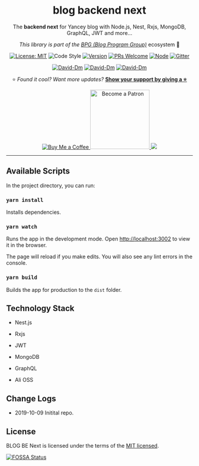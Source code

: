 <div align="center">

# blog backend next

The **backend next** for Yancey blog with Node.js, Nest, Rxjs, MongoDB, GraphQL, JWT and more...

_This library is part of the [BPG (Blog Program Group)](https://github.com/Yancey-Blog)_ ecosystem 📖

[![License: MIT](https://img.shields.io/badge/License-MIT-green.svg)](https://opensource.org/licenses/MIT)
![Code Style](https://camo.githubusercontent.com/c83b8df34339bd302b7fd3fbb631f99ba25f87f8/68747470733a2f2f696d672e736869656c64732e696f2f62616467652f636f64655f7374796c652d70726574746965722d6666363962342e737667)
[![Version](https://img.shields.io/badge/version-0.0.1-blue.svg)](https://github.com/YanceyOfficial/blog-be-next)
[![PRs Welcome](https://img.shields.io/badge/PRs-welcome-green.svg)](https://github.com/YanceyOfficial/blog-be-next/pulls)
[![Node](https://img.shields.io/badge/node-%3E%3D10.16.0-orange.svg)](https://nodejs.org/en/)
[![Gitter](https://badges.gitter.im/yancey-official/community.svg)](https://gitter.im/yancey-official/community?utm_source=badge&utm_medium=badge&utm_campaign=pr-badge)

[![David-Dm](https://david-dm.org/YanceyOfficial/blog-be-next.svg)](https://david-dm.org/YanceyOfficial/blog-be-next)
[![David-Dm](https://david-dm.org/YanceyOfficial/blog-be-next/dev-status.svg)](https://david-dm.org/YanceyOfficial/blog-be-next?type=dev)
[![David-Dm](https://david-dm.org/YanceyOfficial/blog-be-next/peer-status.svg)](https://david-dm.org/YanceyOfficial/blog-be-next?type=peer)

⭐️ _Found it cool? Want more updates?_ [**Show your support by giving a ⭐️**](https://github.com/YanceyOfficial/blog-be-next/stargazers)

<a href="https://www.paypal.me/yanceyleo">
  <img src="https://www.buymeacoffee.com/assets/img/custom_images/orange_img.png" alt="Buy Me a Coffee">
</a>
<a href="https://www.patreon.com/yancey">
  <img src="https://c5.patreon.com/external/logo/become_a_patron_button@2x.png" alt="Become a Patron" width="160">
</a>
<a href="https://app.fossa.io/projects/git%2Bgithub.com%2FYancey-Blog%2Fblog-be-next?ref=badge_shield" alt="FOSSA Status"><img src="https://app.fossa.io/api/projects/git%2Bgithub.com%2FYancey-Blog%2Fblog-be-next.svg?type=shield"/></a>

</div>

---

## Available Scripts

In the project directory, you can run:

### `yarn install`

Installs dependencies.

### `yarn watch`

Runs the app in the development mode.
Open [http://localhost:3002](http://localhost:3002) to view it in the browser.

The page will reload if you make edits.
You will also see any lint errors in the console.

### `yarn build`

Builds the app for production to the `dist` folder.

## Technology Stack

- Nest.js

- Rxjs

- JWT

- MongoDB

- GraphQL

- Ali OSS

## Change Logs

- 2019-10-09 Initital repo.

## License

BLOG BE Next is licensed under the terms of the [MIT licensed](https://opensource.org/licenses/MIT).


[![FOSSA Status](https://app.fossa.io/api/projects/git%2Bgithub.com%2FYancey-Blog%2Fblog-be-next.svg?type=large)](https://app.fossa.io/projects/git%2Bgithub.com%2FYancey-Blog%2Fblog-be-next?ref=badge_large)